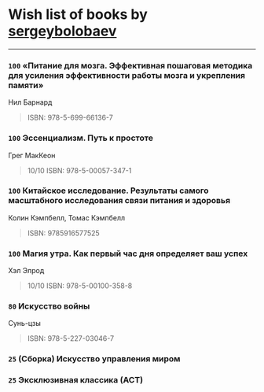 # Wish list of books by [sergeybolobaev](www.facebook.com/sergeybolobaev)
---

### `100` «Питание для мозга. Эффективная пошаговая методика для усиления эффективности работы мозга и укрепления памяти»
Нил Барнард
> ISBN: 978-5-699-66136-7

### `100` Эссенциализм. Путь к простоте
Грег МакКеон
> 10/10
> ISBN: 978-5-00057-347-1

### `100` Китайское исследование. Результаты самого масштабного исследования связи питания и здоровья
Колин Кэмпбелл, Томас Кэмпбелл
> ISBN: 9785916577525

### `100` Магия утра. Как первый час дня определяет ваш успех
Хэл Элрод
> 10/10
> ISBN: 978-5-00100-358-8

### `80` Искусство войны
Сунь-цзы
> ISBN: 978-5-227-03046-7

### `25` (Сборка) Искусство управления миром

### `25` Эксклюзивная классика (АСТ)

